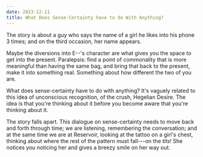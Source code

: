```yaml
---
date: 2023-12-11
title: What Does Sense-Certainty have to do With Anything?
---
```


The story is about a guy who says the name of a girl he likes into his phone 3 times; and on the third occasion, her name appears.

Maybe the diversions into E--'s character are what gives you the space to get into the present. Paralepsis: find a point of commonality that is more meaningful than having the same bag, and bring that back to the present, make it into something real. Something about how different the two of you are.

What does sense-certainty have to do with anything? It's vaguely related to this idea of unconscious recognition, of the crush, Hegelian Desire. The idea is that you're thinking about it before you become aware that you're thinking about it.

The story falls apart. This dialogue on sense-certainty needs to move back and forth through time; we are listening, remembering the conversation; and at the same time we are at Reservoir, looking at the tattoo on a girl's chest, thinking about where the rest of the pattern must fall---on the *tits*! She notices you noticing her and gives a breezy smile on her way out.
